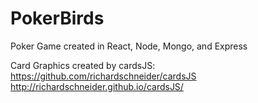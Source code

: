 # PokerBirds
Poker Game created in React, Node, Mongo, and Express

Card Graphics created by cardsJS:
https://github.com/richardschneider/cardsJS
http://richardschneider.github.io/cardsJS/
